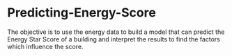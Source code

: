 # Predicting-Energy-Score
The objective is to use the energy data to build a model that can predict the Energy Star Score of a building and interpret the results to find the factors which influence the score.
